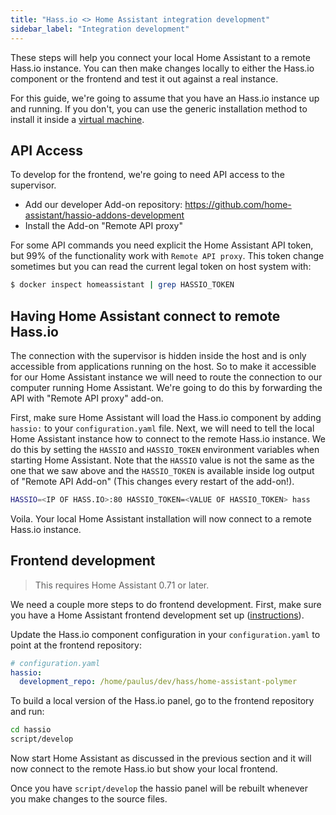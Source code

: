 ```yaml
---
title: "Hass.io <> Home Assistant integration development"
sidebar_label: "Integration development"
---
```


These steps will help you connect your local Home Assistant to a remote Hass.io instance. You can then make changes locally to either the Hass.io component or the frontend and test it out against a real instance.

For this guide, we're going to assume that you have an Hass.io instance up and running. If you don't, you can use the generic installation method to install it inside a [virtual machine](https://github.com/home-assistant/hassio-build/tree/master/install#install-hassio).

## API Access

To develop for the frontend, we're going to need API access to the supervisor.

- Add our developer Add-on repository: https://github.com/home-assistant/hassio-addons-development
- Install the Add-on "Remote API proxy"

For some API commands you need explicit the Home Assistant API token, but 99% of the functionality work with `Remote API proxy`. This token change sometimes but you can read the current legal token on host system with:
```sh
$ docker inspect homeassistant | grep HASSIO_TOKEN
```

 ## Having Home Assistant connect to remote Hass.io

 The connection with the supervisor is hidden inside the host and is only accessible from applications running on the host. So to make it accessible for our Home Assistant instance we will need to route the connection to our computer running Home Assistant. We're going to do this by forwarding the API with "Remote API proxy" add-on.

First, make sure Home Assistant will load the Hass.io component by adding `hassio:` to your `configuration.yaml` file. Next, we will need to tell the local Home Assistant instance how to connect to the remote Hass.io instance. We do this by setting the `HASSIO` and `HASSIO_TOKEN` environment variables when starting Home Assistant. Note that the `HASSIO` value is not the same as the one that we saw above and the `HASSIO_TOKEN` is available inside log output of "Remote API Add-on" (This changes every restart of the add-on!).

```bash
HASSIO=<IP OF HASS.IO>:80 HASSIO_TOKEN=<VALUE OF HASSIO_TOKEN> hass
```

Voila. Your local Home Assistant installation will now connect to a remote Hass.io instance.

## Frontend development

> This requires Home Assistant 0.71 or later.

We need a couple more steps to do frontend development. First, make sure you have a Home Assistant frontend development set up ([instructions](frontend_index.md)).

Update the Hass.io component configuration in your `configuration.yaml` to point at the frontend repository:

```yaml
# configuration.yaml
hassio:
  development_repo: /home/paulus/dev/hass/home-assistant-polymer
```

To build a local version of the Hass.io panel, go to the frontend repository and run:

```bash
cd hassio
script/develop
```

Now start Home Assistant as discussed in the previous section and it will now connect to the remote Hass.io but show your local frontend.

Once you have `script/develop` the hassio panel will be rebuilt whenever you make changes to the source files.

